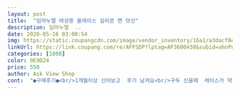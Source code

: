 ```yaml
---
layout: post 
title:  "임마누엘 여성용 올레이스 실리콘 면 덧신" 
description: 임마누엘  ..
date: 2020-05-16 03:00:54 
img: https://static.coupangcdn.com/image/vendor_inventory/16a1/a3dacf8e7185d3df775615418385ad5c2ceb856b90923160e1aac30fc41e.jpg 
linkUrl: https://link.coupang.com/re/AFFSDP?lptag=AF3600438&subid=ahnPublicAsk&pageKey=22165232&itemId=450412400&vendorItemId=4219854524&traceid=V0-113-cca8c792284dd1fe 
categories: [1008] 
color: 9E9D24 
price: 550 
author: Ask View Shop 
cont:  "●구매후기●<br/>1개월이상 신어보고  후기 남겨요<br/>구두 신을때  레이스가 약간 보여도괜찮아요<br/>단점도 있고 장점도 있는 덧신<br/>레이스 덧신을  신고  어떤 신을  신어도 모양새는 그런대로 이쁨!<br/>요즘 날씨 덥고 갑갑하니 양말을 신지않고 맨발로 있다가 갑자기  필요할때 가방에 늘 넣고 다니다 꺼내 신을수 있는 유용함도 있내요<br/>감사 합니다!<br/>구두에 신으려고 했는데  베이지는  많이보이네요  플랫엔 딱이구요 블랙이랑 반반 살껄  베이지10  블랙 3개만 샀는데  담엔  그래야 겠네요 품질 포장  다 고급져요  잘신을께요<br/>그래도 가격 재질 배송 모두 만족해요<br/>그래서 별하나 뺏어요<br/>근데요ㅋ 주는사람이 마음은 더 기쁨^^<br/>레이스 실이 좀 풀려요ㅠ  그래도 정리하고 신으면 되구요 무엇보다 가격이 저렴 하니까ㅎㅎ 부담없이 막 신어여<br/>많이 파세요 임마누엘 판매자님!<br/>무조건 별5개라고 생각했는데 다음날 구두에 신으니<br/>벗겨집니다<br/>엄청 벗겨지네요 그래서 지금 일일이 바느질하고 있어요<br/>이번에 대량 구매 했답니다 4가지 색상을 각각 9컬씩요 36켤례 ㅋㅋ  주위에  아는 분들  한 켤레씩 주려구요 주는사람도 부담없고 받는 분도 부담이 없내요<br/>일단  신어 보구요ㅎ<br/>일주일 후 후기<br/>저번에 구매 갯수는  3가지색  7 컬레 샀는데<br/>제가 발이 230인데 발 사이즈가 작아서 그런거 같아요<br/>첫날에는 운동화에 신었는데 너무 편하고 벗겨지질 않아<br/>핑크가 촌스러울까봐 걱정했는데 괜찮아요<br/>" 
---
```

